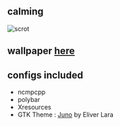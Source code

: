 ## calming

![scrot](https://i.redd.it/g9ujuo658fb51.png)

## wallpaper [here](https://0x0.st/ivf8.png)

## configs included
- ncmpcpp
- polybar
- Xresources
- GTK Theme : [Juno](https://github.com/EliverLara/Juno) by Eliver Lara